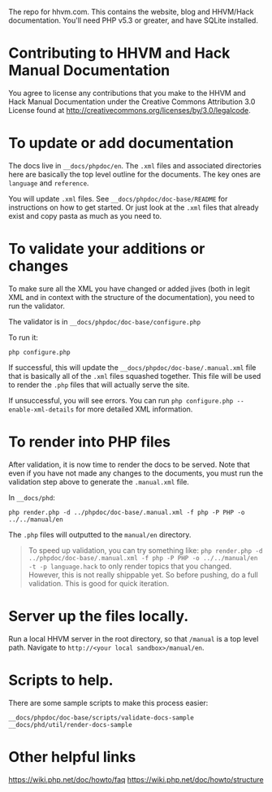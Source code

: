 The repo for hhvm.com. This contains the website, blog and HHVM/Hack documentation. You'll need PHP v5.3 or greater, and have SQLite installed.

# Contributing to HHVM and Hack Manual Documentation

You agree to license any contributions that you make to the HHVM and Hack Manual Documentation under the Creative Commons Attribution 3.0 License found at http://creativecommons.org/licenses/by/3.0/legalcode.

# To update or add documentation

The docs live in `__docs/phpdoc/en`. The `.xml` files and associated directories here are basically the top level outline for the documents. The key ones are `language` and `reference`.

You will update `.xml` files. See `__docs/phpdoc/doc-base/README` for instructions on how to get started. Or just look at the `.xml` files that already exist and copy pasta as much as you need to.


# To validate your additions or changes

To make sure all the XML you have changed or added jives (both in legit XML and in context with the structure of the documentation), you need to run the validator.

The validator is in `__docs/phpdoc/doc-base/configure.php`

To run it:

`php configure.php`

If successful, this will update the `__docs/phpdoc/doc-base/.manual.xml` file that is basically all of the `.xml` files squashed together. This file will be used to render the `.php` files that will actually serve the site.

If unsuccessful, you will see errors. You can run `php configure.php --enable-xml-details` for more detailed XML information.


# To render into PHP files

After validation, it is now time to render the docs to be served. Note that even if you have not made any changes to the documents, you must run the validation step above to generate the `.manual.xml` file.

In `__docs/phd`:

`php render.php -d ../phpdoc/doc-base/.manual.xml -f php -P PHP -o ../../manual/en`

The `.php` files will outputted to the `manual/en` directory.

> To speed up validation, you can try something like:
>   `php render.php -d ../phpdoc/doc-base/.manual.xml -f php -P PHP -o ../../manual/en -t -p language.hack`
> to only render topics that you changed. However, this is not really shippable yet. So before pushing, do a full validation.
> This is good for quick iteration.


# Server up the files locally.

Run a local HHVM server in the root directory, so that `/manual` is a top level path. Navigate to `http://<your local sandbox>/manual/en`.


# Scripts to help.

There are some sample scripts to make this process easier:

`__docs/phpdoc/doc-base/scripts/validate-docs-sample`
`__docs/phd/util/render-docs-sample`

# Other helpful links

https://wiki.php.net/doc/howto/faq
https://wiki.php.net/doc/howto/structure
